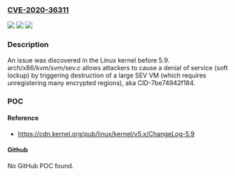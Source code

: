 ### [CVE-2020-36311](https://cve.mitre.org/cgi-bin/cvename.cgi?name=CVE-2020-36311)
![](https://img.shields.io/static/v1?label=Product&message=n%2Fa&color=blue)
![](https://img.shields.io/static/v1?label=Version&message=n%2Fa&color=blue)
![](https://img.shields.io/static/v1?label=Vulnerability&message=n%2Fa&color=brighgreen)

### Description

An issue was discovered in the Linux kernel before 5.9. arch/x86/kvm/svm/sev.c allows attackers to cause a denial of service (soft lockup) by triggering destruction of a large SEV VM (which requires unregistering many encrypted regions), aka CID-7be74942f184.

### POC

#### Reference
- https://cdn.kernel.org/pub/linux/kernel/v5.x/ChangeLog-5.9

#### Github
No GitHub POC found.

